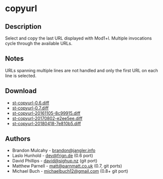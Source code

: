 copyurl
=======

Description
-----------

Select and copy the last URL displayed with Mod1+l.
Multiple invocations cycle through the available URLs.

Notes
-----

URLs spanning multiple lines are not handled and only the first
URL on each line is selected.

Download
--------

 * [st-copyurl-0.6.diff](st-copyurl-0.6.diff)
 * [st-copyurl-0.7.diff](st-copyurl-0.7.diff)
 * [st-copyurl-20161105-8c99915.diff](st-copyurl-20161105-8c99915.diff)
 * [st-copyurl-20170802-e2ee5ee.diff](st-copyurl-20170802-e2ee5ee.diff)
 * [st-copyurl-20180418-7e810b5.diff](st-copyurl-20180418-7e810b5.diff)

Authors
-------

 * Brandon Mulcahy - <brandon@jangler.info>
 * Laslo Hunhold - <dev@frign.de> (0.6 port)
 * David Phillips - <david@sighup.nz> (git port)
 * Matthew Parnell - <matt@parnmatt.co.uk> (0.7, git ports)
 * Michael Buch - <michaelbuch12@gmail.com> (0.8+ git port)

